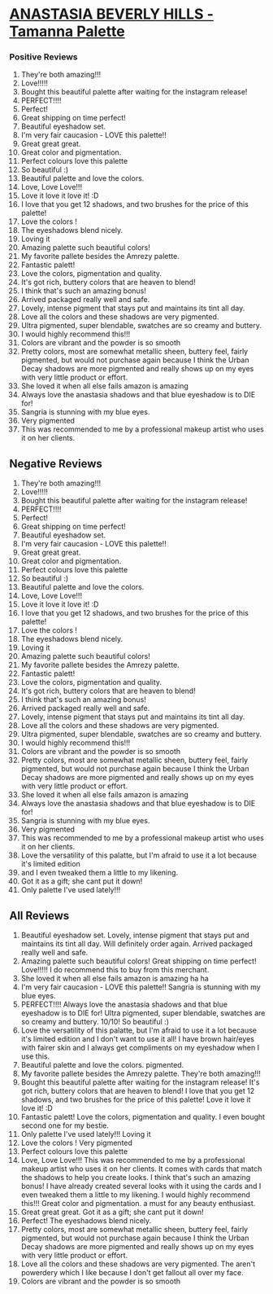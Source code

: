 # [ANASTASIA BEVERLY HILLS - Tamanna Palette](https://products.checkmycream.com/products/ANASTASIA-BEVERLY-HILLS-Tamanna-Palette.html)

### Positive Reviews

<ol>
      <li>They&#x27;re both amazing!!!</li>
      <li>Love!!!!!</li>
      <li>Bought this beautiful palette after waiting for the instagram release!</li>
      <li>PERFECT!!!!</li>
      <li>Perfect!</li>
      <li>Great shipping on time perfect!</li>
      <li>Beautiful eyeshadow set.</li>
      <li>I&#x27;m very fair caucasion - LOVE this palette!!</li>
      <li>Great great great.</li>
      <li>Great color and pigmentation.</li>
      <li>Perfect colours love this palette</li>
      <li>So beautiful :)</li>
      <li>Beautiful palette and love the colors.</li>
      <li>Love, Love Love!!!</li>
      <li>Love it love it love it! :D</li>
      <li>I love that you get 12 shadows, and two brushes for the price of this palette!</li>
      <li>Love the colors !</li>
      <li>The eyeshadows blend nicely.</li>
      <li>Loving it</li>
      <li>Amazing palette such beautiful colors!</li>
      <li>My favorite pallete besides the Amrezy palette.</li>
      <li>Fantastic palett!</li>
      <li>Love the colors, pigmentation and quality.</li>
      <li>It&#x27;s got rich, buttery colors that are heaven to blend!  </li>
      <li>I think that&#x27;s such an amazing bonus!</li>
      <li>Arrived packaged really well and safe.</li>
      <li>Lovely, intense pigment that stays put and maintains its tint all day.</li>
      <li>Love all the colors and these shadows are very pigmented.</li>
      <li>Ultra pigmented, super blendable, swatches are so creamy and buttery.</li>
      <li>I would highly recommend this!!!</li>
      <li>Colors are vibrant and the powder is so smooth</li>
      <li>Pretty colors, most are somewhat metallic sheen, buttery feel, fairly pigmented, but would not purchase again because I think the Urban Decay shadows are more pigmented and really shows up on my eyes with very little product or effort.</li>
      <li>She loved it when all else fails amazon is amazing</li>
      <li>Always love the anastasia shadows and that blue eyeshadow is to DIE for!</li>
      <li>Sangria is stunning with my blue eyes.</li>
      <li>Very pigmented</li>
      <li>This was recommended to me by a professional makeup artist who uses it on her clients.</li>
</ol>


<h2>Negative Reviews</h2>
<ol>
<li> They&#x27;re both amazing!!!</li>
<li> Love!!!!!</li>
<li> Bought this beautiful palette after waiting for the instagram release!</li>
<li> PERFECT!!!!</li>
<li> Perfect!</li>
<li> Great shipping on time perfect!</li>
<li> Beautiful eyeshadow set.</li>
<li> I&#x27;m very fair caucasion - LOVE this palette!!</li>
<li> Great great great.</li>
<li> Great color and pigmentation.</li>
<li> Perfect colours love this palette</li>
<li> So beautiful :)</li>
<li> Beautiful palette and love the colors.</li>
<li> Love, Love Love!!!</li>
<li> Love it love it love it! :D</li>
<li> I love that you get 12 shadows, and two brushes for the price of this palette!</li>
<li> Love the colors !</li>
<li> The eyeshadows blend nicely.</li>
<li> Loving it</li>
<li> Amazing palette such beautiful colors!</li>
<li> My favorite pallete besides the Amrezy palette.</li>
<li> Fantastic palett!</li>
<li> Love the colors, pigmentation and quality.</li>
<li> It&#x27;s got rich, buttery colors that are heaven to blend!  </li>
<li> I think that&#x27;s such an amazing bonus!</li>
<li> Arrived packaged really well and safe.</li>
<li> Lovely, intense pigment that stays put and maintains its tint all day.</li>
<li> Love all the colors and these shadows are very pigmented.</li>
<li> Ultra pigmented, super blendable, swatches are so creamy and buttery.</li>
<li> I would highly recommend this!!!</li>
<li> Colors are vibrant and the powder is so smooth</li>
<li> Pretty colors, most are somewhat metallic sheen, buttery feel, fairly pigmented, but would not purchase again because I think the Urban Decay shadows are more pigmented and really shows up on my eyes with very little product or effort.</li>
<li> She loved it when all else fails amazon is amazing</li>
<li> Always love the anastasia shadows and that blue eyeshadow is to DIE for!</li>
<li> Sangria is stunning with my blue eyes.</li>
<li> Very pigmented</li>
<li> This was recommended to me by a professional makeup artist who uses it on her clients.</li>
<li> Love the versatility of this palatte, but I&#x27;m afraid to use it a lot because it&#x27;s limited edition</li>
<li> and I even tweaked them a little to my likening.</li>
<li> Got it as a gift; she cant put it down!</li>
<li> Only palette I&#x27;ve used lately!!!</li>
</ol>

<h2>All Reviews</h2>

<ol>
    <li> Beautiful eyeshadow set. Lovely, intense pigment that stays put and maintains its tint all day. Will definitely order again. Arrived packaged really well and safe.</li>
    <li> Amazing palette such beautiful colors! Great shipping on time perfect! Love!!!!! I do recommend this to buy from this merchant.</li>
    <li> She loved it when all else fails amazon is amazing ha ha</li>
    <li> I&#x27;m very fair caucasion - LOVE this palette!! Sangria is stunning with my blue eyes.</li>
    <li> PERFECT!!!! Always love the anastasia shadows and that blue eyeshadow is to DIE for! Ultra pigmented, super blendable, swatches are so creamy and buttery. 10/10! So beautiful :)</li>
    <li> Love the versatility of this palatte, but I&#x27;m afraid to use it a lot because it&#x27;s limited edition and I don&#x27;t want to use it all! I have brown hair/eyes with fairer skin and I always get compliments on my eyeshadow when I use this.</li>
    <li> Beautiful palette and love the colors. pigmented.</li>
    <li> My favorite pallete besides the Amrezy palette. They&#x27;re both amazing!!!</li>
    <li> Bought this beautiful palette after waiting for the instagram release! It&#x27;s got rich, buttery colors that are heaven to blend!  I love that you get 12 shadows, and two brushes for the price of this palette! Love it love it love it! :D</li>
    <li> Fantastic palett! Love the colors, pigmentation and quality. I even bought second one for my bestie.</li>
    <li> Only palette I&#x27;ve used lately!!! Loving it</li>
    <li> Love the colors ! Very pigmented</li>
    <li> Perfect colours love this palette</li>
    <li> Love, Love Love!!! This was recommended to me by a professional makeup artist who uses it on her clients. It comes with cards that match the shadows to help you create looks. I think that&#x27;s such an amazing bonus! I have already created several looks with it using the cards and I even tweaked them a little to my likening. I would highly recommend this!!! Great color and pigmentation. a must for any beauty enthusiast.</li>
    <li> Great great great. Got it as a gift; she cant put it down!</li>
    <li> Perfect! The eyeshadows blend nicely.</li>
    <li> Pretty colors, most are somewhat metallic sheen, buttery feel, fairly pigmented, but would not purchase again because I think the Urban Decay shadows are more pigmented and really shows up on my eyes with very little product or effort.</li>
    <li> Love all the colors and these shadows are very pigmented. The aren&#x27;t powerdery which I like because I don&#x27;t get fallout all over my face.</li>
    <li> Colors are vibrant and the powder is so smooth</li>
</ol>




